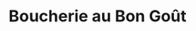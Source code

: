 ---
title: "Boucherie au Bon Goût"
url: /asnieres-sur-seine/boucherie-au-bon-gout/
shop: boucherie
---
